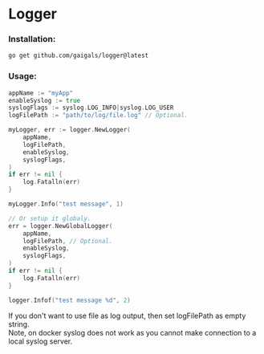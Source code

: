 # Logger

### Installation:
```sh
go get github.com/gaigals/logger@latest
```

### Usage:

```go
appName := "myApp"
enableSyslog := true
syslogFlags := syslog.LOG_INFO|syslog.LOG_USER
logFilePath := "path/to/log/file.log" // Optional.

myLogger, err := logger.NewLogger(
    appName,
    logFilePath,
    enableSyslog,
    syslogFlags,
)
if err != nil {
    log.Fatalln(err)
}

myLogger.Info("test message", 1)

// Or setup it globaly.
err = logger.NewGlobalLogger(
    appName,
    logFilePath, // Optional.
    enableSyslog,
    syslogFlags,
)
if err != nil {
    log.Fatalln(err)
}

logger.Infof("test message %d", 2)
```

If you don't want to use file as log output, then set logFilePath as empty
string.\
Note, on docker syslog does not work as you cannot make connection to a local
syslog server.
